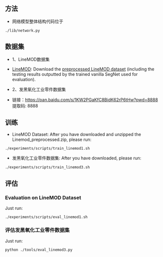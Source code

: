 ## 方法

* 网络模型整体结构代码位于
```	
./lib/network.py
```


## 数据集
* 1、LineMOD数据集
* [LineMOD](http://campar.in.tum.de/Main/StefanHinterstoisser): Download the [preprocessed LineMOD dataset](https://drive.google.com/drive/folders/19ivHpaKm9dOrr12fzC8IDFczWRPFxho7) (including the testing results outputted by the trained vanilla SegNet used for evaluation).

* 2、发黑氧化工业零件数据集
* 链接：https://pan.baidu.com/s/1KW2PGaKfC8BidK62rP6tHw?pwd=8888 提取码: 8888 


## 训练
* LineMOD Dataset:
	After you have downloaded and unzipped the Linemod_preprocessed.zip, please run:
```	
./experiments/scripts/train_linemod1.sh
```
* 发黑氧化工业零件数据集:
	After you have downloaded, please run:
```	
./experiments/scripts/train_linemod3.sh
```

## 评估

### Evaluation on LineMOD Dataset
Just run:
```
./experiments/scripts/eval_linemod1.sh
```

### 评估发黑氧化工业零件数据集
Just run:
```
python ./tools/eval_linemod3.py
```
